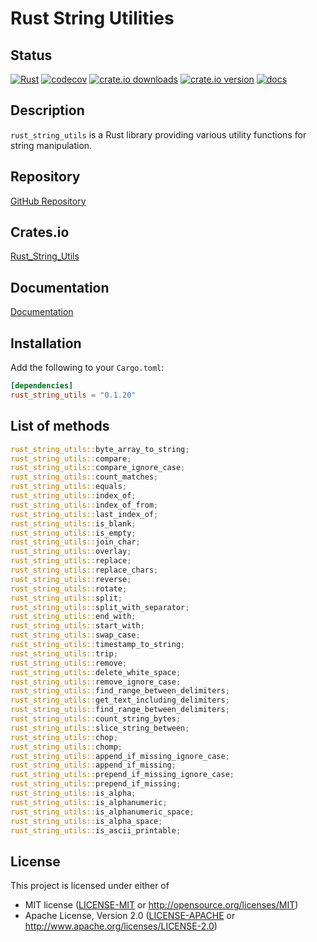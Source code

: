 
# Rust String Utilities

## Status

[![Rust](https://github.com/doanthaibao/rust_string_utils/actions/workflows/rust.yml/badge.svg)](https://github.com/doanthaibao/rust_string_utils/actions/workflows/rust.yml)
[![codecov](https://codecov.io/gh/doanthaibao/rust_string_utils/graph/badge.svg?token=W6QKS309FV)](https://codecov.io/gh/doanthaibao/rust_string_utils)
[![crate.io downloads](https://img.shields.io/crates/d/rust_string_utils)](https://crates.io/crates/rust_string_utils)
[![crate.io version](https://img.shields.io/crates/v/rust_string_utils)](https://crates.io/crates/rust_string_utils)
[![docs](https://docs.rs/rust_string_utils/badge.svg)](https://docs.rs/rust_string_utils)

## Description
`rust_string_utils` is a Rust library providing various utility functions for string manipulation.

## Repository
[GitHub Repository](https://github.com/doanthaibao/rust_string_utils)

## Crates.io
[Rust_String_Utils](https://crates.io/crates/rust_string_utils)

## Documentation
[Documentation](https://docs.rs/rust_string_utils/latest/rust_string_utils)

## Installation

Add the following to your `Cargo.toml`:

```toml
[dependencies]
rust_string_utils = "0.1.20"
```

## List of methods

```rust
rust_string_utils::byte_array_to_string;
rust_string_utils::compare;
rust_string_utils::compare_ignore_case;
rust_string_utils::count_matches;
rust_string_utils::equals;
rust_string_utils::index_of;
rust_string_utils::index_of_from;
rust_string_utils::last_index_of;
rust_string_utils::is_blank;
rust_string_utils::is_empty;
rust_string_utils::join_char;
rust_string_utils::overlay;
rust_string_utils::replace;
rust_string_utils::replace_chars;
rust_string_utils::reverse;
rust_string_utils::rotate;
rust_string_utils::split;
rust_string_utils::split_with_separator;
rust_string_utils::end_with;
rust_string_utils::start_with;
rust_string_utils::swap_case;
rust_string_utils::timestamp_to_string;
rust_string_utils::trip;
rust_string_utils::remove;
rust_string_utils::delete_white_space;
rust_string_utils::remove_ignore_case;
rust_string_utils::find_range_between_delimiters;
rust_string_utils::get_text_including_delimiters;
rust_string_utils::find_range_between_delimiters;
rust_string_utils::count_string_bytes;
rust_string_utils::slice_string_between;
rust_string_utils::chop;
rust_string_utils::chomp;
rust_string_utils::append_if_missing_ignore_case;
rust_string_utils::append_if_missing;
rust_string_utils::prepend_if_missing_ignore_case;
rust_string_utils::prepend_if_missing;
rust_string_utils::is_alpha;
rust_string_utils::is_alphanumeric;
rust_string_utils::is_alphanumeric_space;
rust_string_utils::is_alpha_space;
rust_string_utils::is_ascii_printable;

```

## License

This project is licensed under either of

- MIT license ([LICENSE-MIT](LICENSE-MIT) or http://opensource.org/licenses/MIT)
- Apache License, Version 2.0 ([LICENSE-APACHE](LICENSE-APACHE) or http://www.apache.org/licenses/LICENSE-2.0)


